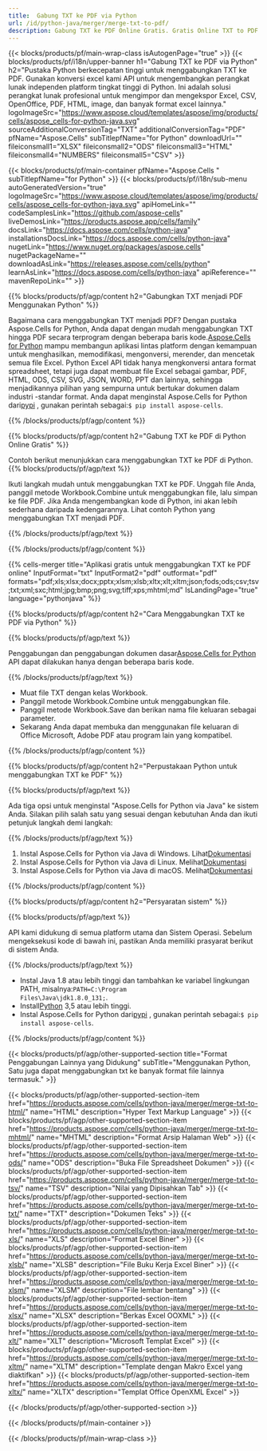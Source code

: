 ```yaml
---
title:  Gabung TXT ke PDF via Python
url: /id/python-java/merger/merge-txt-to-pdf/ 
description: Gabung TXT ke PDF Online Gratis. Gratis Online TXT to PDF Penggabungan. Gabungkan TXT ke Word, Excel, PPTX, PDF, JPG, HTML, ODS, SVG, XPS dan lainnya.
---
```

{{< blocks/products/pf/main-wrap-class isAutogenPage="true" >}}
{{< blocks/products/pf/i18n/upper-banner h1="Gabung TXT ke PDF via Python" h2="Pustaka Python berkecepatan tinggi untuk menggabungkan TXT ke PDF. Gunakan konversi excel kami API untuk mengembangkan perangkat lunak independen platform tingkat tinggi di Python. Ini adalah solusi perangkat lunak profesional untuk mengimpor dan mengekspor Excel, CSV, OpenOffice, PDF, HTML, image, dan banyak format excel lainnya." logoImageSrc="https://www.aspose.cloud/templates/aspose/img/products/cells/aspose_cells-for-python-java.svg" sourceAdditionalConversionTag="TXT" additionalConversionTag="PDF" pfName="Aspose.Cells" subTitlepfName="for Python" downloadUrl="" fileiconsmall1="XLSX" fileiconsmall2="ODS" fileiconsmall3="HTML" fileiconsmall4="NUMBERS" fileiconsmall5="CSV" >}}

{{< blocks/products/pf/main-container pfName="Aspose.Cells " subTitlepfName="for Python" >}}
{{< blocks/products/pf/i18n/sub-menu autoGeneratedVersion="true" logoImageSrc="https://www.aspose.cloud/templates/aspose/img/products/cells/aspose_cells-for-python-java.svg" apiHomeLink="" codeSamplesLink="https://github.com/aspose-cells" liveDemosLink="https://products.aspose.app/cells/family" docsLink="https://docs.aspose.com/cells/python-java" installationsDocsLink="https://docs.aspose.com/cells/python-java" nugetLink="https://www.nuget.org/packages/aspose.cells" nugetPackageName="" downloadAsLink="https://releases.aspose.com/cells/python" learnAsLink="https://docs.aspose.com/cells/python-java" apiReference="" mavenRepoLink="" >}}

{{% blocks/products/pf/agp/content h2="Gabungkan TXT menjadi PDF Menggunakan Python" %}}

 Bagaimana cara menggabungkan TXT menjadi PDF? Dengan pustaka Aspose.Cells for Python, Anda dapat dengan mudah menggabungkan TXT hingga PDF secara terprogram dengan beberapa baris kode.[Aspose.Cells for Python](https://pypi.org/project/aspose-cells) mampu membangun aplikasi lintas platform dengan kemampuan untuk menghasilkan, memodifikasi, mengonversi, merender, dan mencetak semua file Excel. Python Excel API tidak hanya mengkonversi antara format spreadsheet, tetapi juga dapat membuat file Excel sebagai gambar, PDF, HTML, ODS, CSV, SVG, JSON, WORD, PPT dan lainnya, sehingga menjadikannya pilihan yang sempurna untuk bertukar dokumen dalam industri -standar format. Anda dapat menginstal Aspose.Cells for Python dari<a href="https://pypi.org/project/aspose-cells/">pypi</a> , gunakan perintah sebagai:<code>$ pip install aspose-cells</code>.


{{% /blocks/products/pf/agp/content %}}

{{% blocks/products/pf/agp/content h2="Gabung TXT ke PDF di Python Online Gratis" %}}

Contoh berikut menunjukkan cara menggabungkan TXT ke PDF di Python.
{{% blocks/products/pf/agp/text %}}

Ikuti langkah mudah untuk menggabungkan TXT ke PDF. Unggah file Anda, panggil metode Workbook.Combine untuk menggabungkan file, lalu simpan ke file PDF. Jika Anda mengembangkan kode di Python, ini akan lebih sederhana daripada kedengarannya. Lihat contoh Python yang menggabungkan TXT menjadi PDF.

{{% /blocks/products/pf/agp/text %}}

{{% /blocks/products/pf/agp/content %}}

{{% cells-merger title="Aplikasi gratis untuk menggabungkan TXT ke PDF online" InputFormat="txt" InputFormat2="pdf" outformat="pdf" formats="pdf;xls;xlsx;docx;pptx;xlsm;xlsb;xltx;xlt;xltm;json;fods;ods;csv;tsv;txt;xml;sxc;html;jpg;bmp;png;svg;tiff;xps;mhtml;md" IsLandingPage="true" language="pythonjava" %}}

{{% blocks/products/pf/agp/content h2="Cara Menggabungkan TXT ke PDF via Python" %}}

{{% blocks/products/pf/agp/text %}}

 Penggabungan dan penggabungan dokumen dasar[Aspose.Cells for Python](https://products.aspose.com/cells/python-java) API dapat dilakukan hanya dengan beberapa baris kode.

{{% /blocks/products/pf/agp/text %}}

+ Muat file TXT dengan kelas Workbook.
+ Panggil metode Workbook.Combine untuk menggabungkan file.
+ Panggil metode Workbook.Save dan berikan nama file keluaran sebagai parameter.
+ Sekarang Anda dapat membuka dan menggunakan file keluaran di Office Microsoft, Adobe PDF atau program lain yang kompatibel.

{{% /blocks/products/pf/agp/content %}}

{{% blocks/products/pf/agp/content h2="Perpustakaan Python untuk menggabungkan TXT ke PDF" %}}

{{% blocks/products/pf/agp/text %}}

Ada tiga opsi untuk menginstal "Aspose.Cells for Python via Java" ke sistem Anda. Silakan pilih salah satu yang sesuai dengan kebutuhan Anda dan ikuti petunjuk langkah demi langkah:

{{% /blocks/products/pf/agp/text %}}

1.  Instal Aspose.Cells for Python via Java di Windows. Lihat[Dokumentasi](https://docs.aspose.com/cells/python-java/getting-started/#windows)
1.  Instal Aspose.Cells for Python via Java di Linux. Melihat[Dokumentasi](https://docs.aspose.com/cells/python-java/getting-started/#linux)
1.  Instal Aspose.Cells for Python via Java di macOS. Melihat[Dokumentasi](https://docs.aspose.com/cells/python-java/getting-started/#macos)


{{% /blocks/products/pf/agp/content %}}

 
{{% blocks/products/pf/agp/content h2="Persyaratan sistem" %}}

{{% blocks/products/pf/agp/text %}}

API kami didukung di semua platform utama dan Sistem Operasi. Sebelum mengeksekusi kode di bawah ini, pastikan Anda memiliki prasyarat berikut di sistem Anda.

{{% /blocks/products/pf/agp/text %}}

-  Instal Java 1.8 atau lebih tinggi dan tambahkan ke variabel lingkungan PATH, misalnya:<code>PATH=C:\Program Files\Java\jdk1.8.0_131;</code>.
-  Install[Python](https://www.python.org/downloads/) 3,5 atau lebih tinggi.
- Instal Aspose.Cells for Python dari<a href="https://pypi.org/project/aspose-cells/">pypi</a> , gunakan perintah sebagai:<code>$ pip install aspose-cells</code>.


{{% /blocks/products/pf/agp/content %}}


{{< blocks/products/pf/agp/other-supported-section title="Format Penggabungan Lainnya yang Didukung" subTitle="Menggunakan Python, Satu juga dapat menggabungkan txt ke banyak format file lainnya termasuk." >}}

{{< blocks/products/pf/agp/other-supported-section-item href="https://products.aspose.com/cells/python-java/merger/merge-txt-to-html/" name="HTML" description="Hyper Text Markup Language" >}}
{{< blocks/products/pf/agp/other-supported-section-item href="https://products.aspose.com/cells/python-java/merger/merge-txt-to-mhtml/" name="MHTML" description="Format Arsip Halaman Web" >}}
{{< blocks/products/pf/agp/other-supported-section-item href="https://products.aspose.com/cells/python-java/merger/merge-txt-to-ods/" name="ODS" description="Buka File Spreadsheet Dokumen" >}}
{{< blocks/products/pf/agp/other-supported-section-item href="https://products.aspose.com/cells/python-java/merger/merge-txt-to-tsv/" name="TSV" description="Nilai yang Dipisahkan Tab" >}}
{{< blocks/products/pf/agp/other-supported-section-item href="https://products.aspose.com/cells/python-java/merger/merge-txt-to-txt/" name="TXT" description="Dokumen Teks" >}}
{{< blocks/products/pf/agp/other-supported-section-item href="https://products.aspose.com/cells/python-java/merger/merge-txt-to-xls/" name="XLS" description="Format Excel Biner" >}}
{{< blocks/products/pf/agp/other-supported-section-item href="https://products.aspose.com/cells/python-java/merger/merge-txt-to-xlsb/" name="XLSB" description="File Buku Kerja Excel Biner" >}}
{{< blocks/products/pf/agp/other-supported-section-item href="https://products.aspose.com/cells/python-java/merger/merge-txt-to-xlsm/" name="XLSM" description="File lembar bentang" >}}
{{< blocks/products/pf/agp/other-supported-section-item href="https://products.aspose.com/cells/python-java/merger/merge-txt-to-xlsx/" name="XLSX" description="Berkas Excel OOXML" >}}
{{< blocks/products/pf/agp/other-supported-section-item href="https://products.aspose.com/cells/python-java/merger/merge-txt-to-xlt/" name="XLT" description="Microsoft Templat Excel" >}}
{{< blocks/products/pf/agp/other-supported-section-item href="https://products.aspose.com/cells/python-java/merger/merge-txt-to-xltm/" name="XLTM" description="Template dengan Makro Excel yang diaktifkan" >}}
{{< blocks/products/pf/agp/other-supported-section-item href="https://products.aspose.com/cells/python-java/merger/merge-txt-to-xltx/" name="XLTX" description="Templat Office OpenXML Excel" >}}

{{< /blocks/products/pf/agp/other-supported-section >}}

{{< /blocks/products/pf/main-container >}}
    
{{< /blocks/products/pf/main-wrap-class >}}
